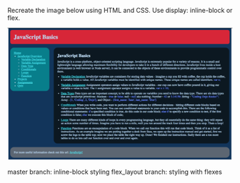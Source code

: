 Recreate the image below using HTML and CSS. Use display: inline-block or flex. 

![Image to recreate](jsloups.png)

master branch: inline-block styling
flex_layout branch: styling with flexes
